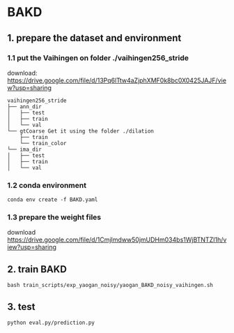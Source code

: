 # BAKD


## 1. prepare the dataset and environment 


### 1.1 put the Vaihingen on folder ./vaihingen256_stride  

download: https://drive.google.com/file/d/13Pq6lTtw4aZjphXMF0k8bc0X0425JAJF/view?usp=sharing

```
vaihingen256_stride
├── ann_dir
│   ├── test
│   ├── train
│   └── val
└── gtCoarse Get it using the folder ./dilation
    ├── train
    └── train_color
└── ima_dir
│   ├── test
│   ├── train
│   └── val
```

### 1.2 conda environment

```
conda env create -f BAKD.yaml
```
### 1.3 prepare the weight files 

download https://drive.google.com/file/d/1CmjImdww50jmUDHm034bs1WjBTNTZI1h/view?usp=sharing

## 2. train BAKD

```
bash train_scripts/exp_yaogan_noisy/yaogan_BAKD_noisy_vaihingen.sh
```

## 3. test
```
python eval.py/prediction.py
```
